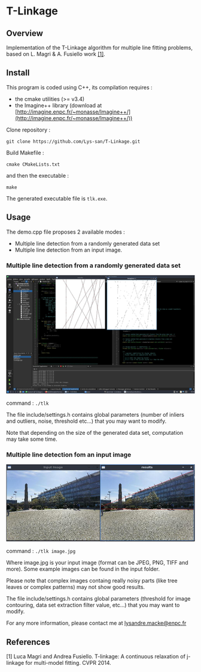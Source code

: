 # T-Linkage

## Overview

Implementation of the T-Linkage algorithm for multiple line fitting problems, based on L. Magri & A. Fusiello work [[1]](#references).



## Install


This program is coded using C++, its compilation requires :
- the cmake utilities (>= v3.4)
- the Imagine++ library (download at [http://imagine.enpc.fr/~monasse/Imagine++/](http://imagine.enpc.fr/~monasse/Imagine++/))


Clone repository :

```
git clone https://github.com/Lys-san/T-Linkage.git
```

Build Makefile :

```
cmake CMakeLists.txt
```

and then the executable :
```
make
``` 

The generated executable file is `tlk.exe`.

## Usage

The demo.cpp file proposes 2 available modes : 
- Multiple line detection from a randomly generated data set
- Multiple line detection from an input image.

### Multiple line detection from a randomly generated data set

![preview](preview/tlk-10-models.jpg)

command : `./tlk`

The file include/settings.h contains global parameters (number of inliers and outliers, noise, threshold etc...) that you may want to modify.

Note that depending on the size of the generated data set, computation may take some time.


### Multiple line detection fom an input image


![preview](preview/tlk-from-image.jpg)

command : `./tlk image.jpg`

Where image.jpg is your input image (format can be JPEG, PNG, TIFF and more). Some example images can be found in the input folder.

Please note that complex images containg really noisy parts (like tree leaves or complex patterns) may not show good results.

The file include/settings.h contains global parameters (threshold for image contouring, data set extraction filter value, etc...) that you may want to modify.




For any more information, please contact me at lysandre.macke@enpc.fr

## References
[1] Luca Magri and Andrea Fusiello. 
T-linkage: A continuous relaxation of j-linkage for multi-model fitting. CVPR 2014.

